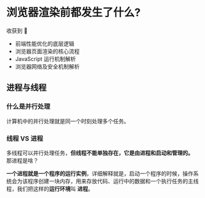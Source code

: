 # 浏览器渲染前都发生了什么?

收获到 :rocket:

- 前端性能优化的底层逻辑
- 浏览器页面渲染的核心流程
- JavaScript 运行机制解析
- 浏览器网络及安全机制解析

## 进程与线程

### 什么是并行处理

计算机中的并行处理就是同一个时刻处理多个任务。

### 线程 VS 进程

多线程可以并行处理任务，**但线程不能单独存在，它是由进程和启动和管理的。** 那进程是啥？

**一个进程就是一个程序的运行实例**，详细解释就是，启动一个程序的时候，操作系统会为该程序创建一块内存，用来存放代码、运行中的数据和一个执行任务的主线程，我们把这样的**运行环境**叫 **进程**。

